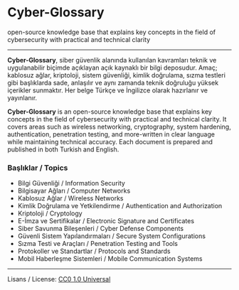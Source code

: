 # Cyber-Glossary
open-source knowledge base that explains key concepts in the field of cybersecurity with practical and technical clarity

---

**Cyber-Glossary**, siber güvenlik alanında kullanılan kavramları teknik ve uygulanabilir biçimde açıklayan açık kaynaklı bir bilgi deposudur.
Amaç; kablosuz ağlar, kriptoloji, sistem güvenliği, kimlik doğrulama, sızma testleri gibi başlıklarda sade, anlaşılır ve aynı zamanda teknik doğruluğu yüksek içerikler sunmaktır.
Her belge Türkçe ve İngilizce olarak hazırlanır ve yayınlanır.
 
**Cyber-Glossary** is an open-source knowledge base that explains key concepts in the field of cybersecurity with practical and technical clarity.
It covers areas such as wireless networking, cryptography, system hardening, authentication, penetration testing, and more-written in clear language while maintaining technical accuracy.
Each document is prepared and published in both Turkish and English.

### Başlıklar / Topics

- Bilgi Güvenliği / Information Security
- Bilgisayar Ağları / Computer Networks
- Kablosuz Ağlar / Wireless Networks
- Kimlik Doğrulama ve Yetkilendirme / Authentication and Authorization
- Kriptoloji / Cryptology
- E-İmza ve Sertifikalar / Electronic Signature and Certificates
- Siber Savunma Bileşenleri / Cyber Defense Components
- Güvenli Sistem Yapılandırmaları / Secure System Configurations
- Sızma Testi ve Araçları / Penetration Testing and Tools
- Protokoller ve Standartlar / Protocols and Standards
- Mobil Haberleşme Sistemleri / Mobile Communication Systems

---

Lisans / License: [CC0 1.0 Universal](https://creativecommons.org/publicdomain/zero/1.0/)
